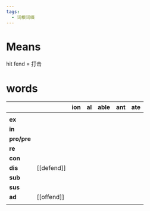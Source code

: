 ```yaml
---
tags:
  - 词根词缀
---
```

# Means
hit
fend = 打击
# words
|             |            | **ion** | **al** | **able** | **ant** | **ate** |
| ----------- | ---------- | ------- | ------ | -------- | ------- | ------- |
|             |            |         |        |          |         |         |
| **ex**      |            |         |        |          |         |         |
| **in**      |            |         |        |          |         |         |
| **pro/pre** |            |         |        |          |         |         |
| **re**      |            |         |        |          |         |         |
| **con**     |            |         |        |          |         |         |
| **dis**     | [[defend]] |         |        |          |         |         |
| **sub**     |            |         |        |          |         |         |
| **sus**     |            |         |        |          |         |         |
| **ad**      | [[offend]] |         |        |          |         |         |
|             |            |         |        |          |         |         |
